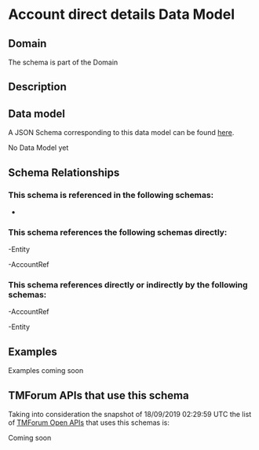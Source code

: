 # Account direct details Data Model

## Domain

The  schema is part of the  Domain

## Description



## Data model

A JSON Schema corresponding to this data model can be found
[here](https://github.com/tmforum-rand/schemas/blob/master/EngagedParty/AccountDirectDetails.schema.json).

No Data Model yet

## Schema Relationships

### This schema is referenced in the following schemas:

-

### This schema references the following schemas directly:

-Entity

-AccountRef

### This schema references directly or indirectly by the following schemas:

-AccountRef

-Entity



## Examples

Examples coming soon

## TMForum APIs that use this schema

Taking into consideration the snapshot of 18/09/2019 02:29:59 UTC the list of [TMForum Open APIs](https://www.tmforum.org/open-apis/) that uses this schemas is:

Coming soon